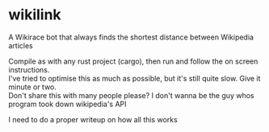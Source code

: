 # wikilink
A Wikirace bot that always finds the shortest distance between Wikipedia articles

Compile as with any rust project (cargo), then run and follow the on screen instructions.  
I've tried to optimise this as much as possible, but it's still quite slow. Give it minute or two.  
Don't share this with many people please? I don't wanna be the guy whos program took down wikipedia's API  

I need to do a proper writeup on how all this works
